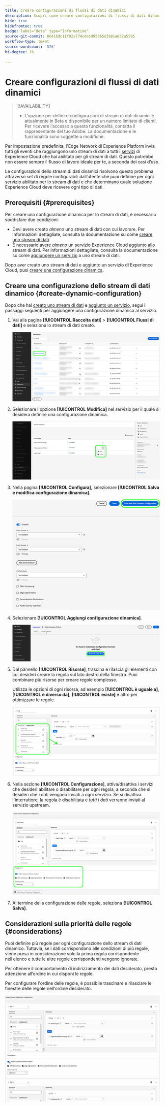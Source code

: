 ```yaml
---
title: Creare configurazioni di flussi di dati dinamici
description: Scopri come creare configurazioni di flussi di dati dinamici, per indirizzare i dati a vari servizi di Experience Cloud, in base a regole.
hide: true
hidefromtoc: true
badge: label="Beta" type="Informative"
source-git-commit: 86416dc11f92a774cda5d95365d3981a637a5595
workflow-type: tm+mt
source-wordcount: '576'
ht-degree: 1%

---
```



# Creare configurazioni di flussi di dati dinamici

>[!AVAILABILITY]
>
>* L’opzione per definire configurazioni di stream di dati dinamici è attualmente in Beta e disponibile per un numero limitato di clienti. Per ricevere l’accesso a questa funzionalità, contatta il rappresentante del tuo Adobe. La documentazione e le funzionalità sono soggette a modifiche.

Per impostazione predefinita, l&#39;Edge Network di Experience Platform invia tutti gli eventi che raggiungono uno stream di dati a tutti i [servizi](configure.md#add-services) di Experience Cloud che hai abilitato per gli stream di dati. Questo potrebbe non essere sempre il flusso di lavoro ideale per te, a seconda dei casi d’uso.

Le configurazioni dello stream di dati dinamici risolvono questo problema attraverso set di regole configurabili dall’utente che puoi definire per ogni servizio abilitato per lo stream di dati e che determinano quale soluzione Experience Cloud deve ricevere ogni tipo di dati.

## Prerequisiti {#prerequisites}

Per creare una configurazione dinamica per lo stream di dati, è necessario soddisfare due condizioni:

* Devi avere creato *almeno* uno stream di dati con cui lavorare. Per informazioni dettagliate, consulta la documentazione su come [creare uno stream di dati](configure.md).
* È necessario avere *almeno* un servizio Experience Cloud aggiunto allo stream di dati. Per informazioni dettagliate, consulta la documentazione su come [aggiungere un servizio](configure.md#add-services) a uno stream di dati.

Dopo aver creato uno stream di dati e aggiunto un servizio di Experience Cloud, puoi [creare una configurazione dinamica](#create-dynamic-configuration).

## Creare una configurazione dello stream di dati dinamico {#create-dynamic-configuration}

Dopo che hai [creato uno stream di dati](configure.md) e [aggiunto un servizio](configure.md#add-services), segui i passaggi seguenti per aggiungere una configurazione dinamica al servizio.

1. Vai alla pagina **[!UICONTROL Raccolta dati]** > **[!UICONTROL Flussi di dati]** e seleziona lo stream di dati creato.

   ![Immagine dell&#39;interfaccia utente dei flussi di dati con l&#39;elenco dei flussi di dati.](assets/configure-dynamic-datastream/select-datastream.png)

1. Selezionare l&#39;opzione **[!UICONTROL Modifica]** nel servizio per il quale si desidera definire una configurazione dinamica.

   ![Immagine dell&#39;interfaccia utente dei flussi di dati che mostra i servizi aggiunti a un flusso di dati.](assets/configure-dynamic-datastream/select-service.png)

1. Nella pagina **[!UICONTROL Configura]**, selezionare **[!UICONTROL Salva e modifica configurazione dinamica]**.

   ![Immagine dell&#39;interfaccia utente dei flussi di dati che mostra la pagina di configurazione dello stream di dati.](assets/configure-dynamic-datastream/save-and-edit.png)

1. Selezionare **[!UICONTROL Aggiungi configurazione dinamica]**.

   ![Immagine dell&#39;interfaccia utente dei flussi di dati che mostra la configurazione dinamica senza messaggio di regola aggiunta.](assets/configure-dynamic-datastream/add-dynamic-config.png)

1. Dal pannello **[!UICONTROL Risorse]**, trascina e rilascia gli elementi con cui desideri creare la regola sul lato destro della finestra. Puoi combinare più risorse per creare regole complesse.

   Utilizza le opzioni di ogni risorsa, ad esempio **[!UICONTROL è uguale a]**, **[!UICONTROL è diverso da]**, **[!UICONTROL esiste]** e altro per ottimizzare le regole.

   ![Immagine dell&#39;interfaccia utente dei flussi di dati che mostra la regola di configurazione dinamica.](assets/configure-dynamic-datastream/drag-resources.png)

1. Nella sezione **[!UICONTROL Configurazione]**, attiva/disattiva i servizi che desideri abilitare o disabilitare per ogni regola, a seconda che si desideri che i dati vengano inviati a ogni servizio. Se si disattiva l&#39;interruttore, la regola è disabilitata e *tutti i dati* verranno inviati al servizio upstream.

   ![Immagine dell&#39;interfaccia utente dei flussi di dati che mostra la regola di configurazione dinamica.](assets/configure-dynamic-datastream/enable-service.png)

1. Al termine della configurazione delle regole, seleziona **[!UICONTROL Salva]**.

## Considerazioni sulla priorità delle regole {#considerations}

Puoi definire più regole per ogni configurazione dello stream di dati dinamico. Tuttavia, se i dati corrispondono alle condizioni di più regole, viene presa in considerazione solo la prima regola corrispondente nell’elenco e tutte le altre regole corrispondenti vengono ignorate.

Per ottenere il comportamento di indirizzamento dei dati desiderato, presta attenzione all’ordine in cui disponi le regole.

Per configurare l&#39;ordine delle regole, è possibile trascinare e rilasciare le finestre delle regole nell&#39;ordine desiderato.

![GIF che mostra come modificare l&#39;ordine delle regole tramite trascinamento.](assets/configure-dynamic-datastream/move-rules.gif)